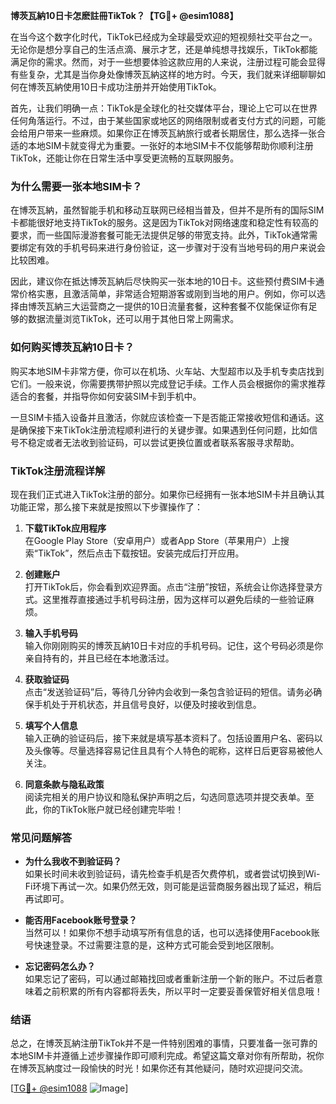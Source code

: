 **博茨瓦納10日卡怎麽註冊TikTok？【TG💪+ @esim1088】**

在当今这个数字化时代，TikTok已经成为全球最受欢迎的短视频社交平台之一。无论你是想分享自己的生活点滴、展示才艺，还是单纯想寻找娱乐，TikTok都能满足你的需求。然而，对于一些想要体验这款应用的人来说，注册过程可能会显得有些复杂，尤其是当你身处像博茨瓦納这样的地方时。今天，我们就来详细聊聊如何在博茨瓦納使用10日卡成功注册并开始使用TikTok。

首先，让我们明确一点：TikTok是全球化的社交媒体平台，理论上它可以在世界任何角落运行。不过，由于某些国家或地区的网络限制或者支付方式的问题，可能会给用户带来一些麻烦。如果你正在博茨瓦納旅行或者长期居住，那么选择一张合适的本地SIM卡就变得尤为重要。一张好的本地SIM卡不仅能够帮助你顺利注册TikTok，还能让你在日常生活中享受更流畅的互联网服务。

### 为什么需要一张本地SIM卡？

在博茨瓦納，虽然智能手机和移动互联网已经相当普及，但并不是所有的国际SIM卡都能很好地支持TikTok的服务。这是因为TikTok对网络速度和稳定性有较高的要求，而一些国际漫游套餐可能无法提供足够的带宽支持。此外，TikTok通常需要绑定有效的手机号码来进行身份验证，这一步骤对于没有当地号码的用户来说会比较困难。

因此，建议你在抵达博茨瓦納后尽快购买一张本地的10日卡。这些预付费SIM卡通常价格实惠，且激活简单，非常适合短期游客或刚到当地的用户。例如，你可以选择由博茨瓦納三大运营商之一提供的10日流量套餐，这种套餐不仅能保证你有足够的数据流量浏览TikTok，还可以用于其他日常上网需求。

### 如何购买博茨瓦納10日卡？

购买本地SIM卡非常方便，你可以在机场、火车站、大型超市以及手机专卖店找到它们。一般来说，你需要携带护照以完成登记手续。工作人员会根据你的需求推荐适合的套餐，并指导你如何安装SIM卡到手机中。

一旦SIM卡插入设备并且激活，你就应该检查一下是否能正常接收短信和通话。这是确保接下来TikTok注册流程顺利进行的关键步骤。如果遇到任何问题，比如信号不稳定或者无法收到验证码，可以尝试更换位置或者联系客服寻求帮助。

### TikTok注册流程详解

现在我们正式进入TikTok注册的部分。如果你已经拥有一张本地SIM卡并且确认其功能正常，那么接下来就是按照以下步骤操作了：

1. **下载TikTok应用程序**  
   在Google Play Store（安卓用户）或者App Store（苹果用户）上搜索“TikTok”，然后点击下载按钮。安装完成后打开应用。

2. **创建账户**  
   打开TikTok后，你会看到欢迎界面。点击“注册”按钮，系统会让你选择登录方式。这里推荐直接通过手机号码注册，因为这样可以避免后续的一些验证麻烦。

3. **输入手机号码**  
   输入你刚刚购买的博茨瓦納10日卡对应的手机号码。记住，这个号码必须是你亲自持有的，并且已经在本地激活过。

4. **获取验证码**  
   点击“发送验证码”后，等待几分钟内会收到一条包含验证码的短信。请务必确保手机处于开机状态，并且信号良好，以便及时接收到信息。

5. **填写个人信息**  
   输入正确的验证码后，接下来就是填写基本资料了。包括设置用户名、密码以及头像等。尽量选择容易记住且具有个人特色的昵称，这样日后更容易被他人关注。

6. **同意条款与隐私政策**  
   阅读完相关的用户协议和隐私保护声明之后，勾选同意选项并提交表单。至此，你的TikTok账户就已经创建完毕啦！

### 常见问题解答

- **为什么我收不到验证码？**  
  如果长时间未收到验证码，请先检查手机是否欠费停机，或者尝试切换到Wi-Fi环境下再试一次。如果仍然无效，则可能是运营商服务器出现了延迟，稍后再试即可。

- **能否用Facebook账号登录？**  
  当然可以！如果你不想手动填写所有信息的话，也可以选择使用Facebook账号快速登录。不过需要注意的是，这种方式可能会受到地区限制。

- **忘记密码怎么办？**  
  如果忘记了密码，可以通过邮箱找回或者重新注册一个新的账户。不过后者意味着之前积累的所有内容都将丢失，所以平时一定要妥善保管好相关信息哦！

### 结语

总之，在博茨瓦納注册TikTok并不是一件特别困难的事情，只要准备一张可靠的本地SIM卡并遵循上述步骤操作即可顺利完成。希望这篇文章对你有所帮助，祝你在博茨瓦納度过一段愉快的时光！如果你还有其他疑问，随时欢迎提问交流。

[[TG💪+ @esim1088](https://t.me/s/esim1088) ![Image](https://i.postimg.cc/4NQfJmqS/Snipaste-2025-05-13-00-14-12.png)]